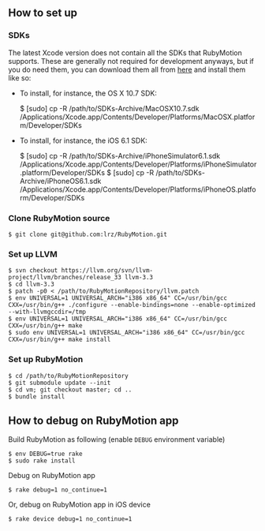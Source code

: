 ## How to set up

### SDKs

The latest Xcode version does not contain all the SDKs that RubyMotion supports.
These are generally not required for development anyways, but if you do need
them, you can download them all from [here](#TODO) and install them like so:

* To install, for instance, the OS X 10.7 SDK:

     $ [sudo] cp -R /path/to/SDKs-Archive/MacOSX10.7.sdk /Applications/Xcode.app/Contents/Developer/Platforms/MacOSX.platform/Developer/SDKs

* To install, for instance, the iOS 6.1 SDK:

     $ [sudo] cp -R /path/to/SDKs-Archive/iPhoneSimulator6.1.sdk /Applications/Xcode.app/Contents/Developer/Platforms/iPhoneSimulator.platform/Developer/SDKs
     $ [sudo] cp -R /path/to/SDKs-Archive/iPhoneOS6.1.sdk /Applications/Xcode.app/Contents/Developer/Platforms/iPhoneOS.platform/Developer/SDKs


### Clone RubyMotion source

```
$ git clone git@github.com:lrz/RubyMotion.git
```


### Set up LLVM

```
$ svn checkout https://llvm.org/svn/llvm-project/llvm/branches/release_33 llvm-3.3
$ cd llvm-3.3 
$ patch -p0 < /path/to/RubyMotionRepository/llvm.patch
$ env UNIVERSAL=1 UNIVERSAL_ARCH="i386 x86_64" CC=/usr/bin/gcc CXX=/usr/bin/g++ ./configure --enable-bindings=none --enable-optimized --with-llvmgccdir=/tmp
$ env UNIVERSAL=1 UNIVERSAL_ARCH="i386 x86_64" CC=/usr/bin/gcc CXX=/usr/bin/g++ make
$ sudo env UNIVERSAL=1 UNIVERSAL_ARCH="i386 x86_64" CC=/usr/bin/gcc CXX=/usr/bin/g++ make install
```


### Set up RubyMotion

```
$ cd /path/to/RubyMotionRepository
$ git submodule update --init
$ cd vm; git checkout master; cd ..
$ bundle install
```


## How to debug on RubyMotion app

Build RubyMotion as following (enable `DEBUG` environment variable)

```
$ env DEBUG=true rake
$ sudo rake install
```

Debug on RubyMotion app

```
$ rake debug=1 no_continue=1
```

Or, debug on RubyMotion app in iOS device

```
$ rake device debug=1 no_continue=1
```
